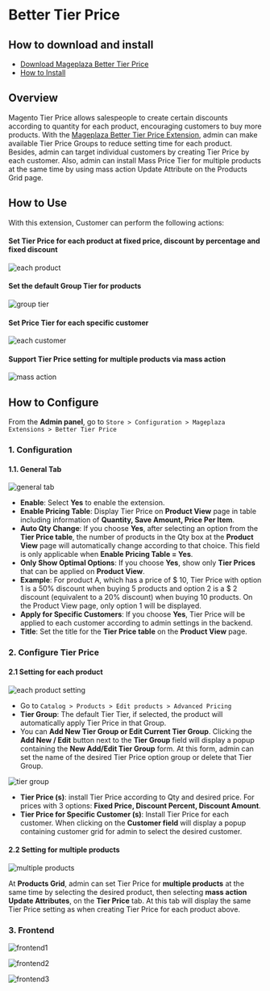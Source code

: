 # Better Tier Price

## How to download and install

- [Download Mageplaza Better Tier Price](https://www.mageplaza.com/magento-2-better-tier-price/)
- [How to Install](https://www.mageplaza.com/install-magento-2-extension/)

## Overview

Magento Tier Price allows salespeople to create certain discounts according to quantity for each product, encouraging customers to buy more products. With the [Mageplaza Better Tier Price Extension](https://www.mageplaza.com/magento-2-better-tier-price/), admin can make available Tier Price Groups to reduce setting time for each product. Besides, admin can target individual customers by creating Tier Price by each customer. Also, admin can install Mass Price Tier for multiple products at the same time by using mass action Update Attribute on the Products Grid page.


## How to Use

With this extension, Customer can perform the following actions:

#### Set Tier Price for each product at fixed price, discount by percentage and fixed discount

![each product](https://i.imgur.com/glw3IsZ.png)

#### Set the default Group Tier for products

![group tier](https://i.imgur.com/7SZ5heO.png)

#### Set Price Tier for each specific customer

![each customer](https://i.imgur.com/5LOy4Xs.png)

#### Support Tier Price setting for multiple products via mass action

![mass action](https://i.imgur.com/7Ho1PDV.png)

## How to Configure

From the **Admin panel**, go to `Store > Configuration > Mageplaza Extensions > Better Tier Price`

### 1. Configuration

#### 1.1. General Tab

![general tab](https://i.imgur.com/s1sd02M.png)


- **Enable**: Select **Yes** to enable the extension.
- **Enable Pricing Table**: Display Tier Price on **Product View** page in table including information of **Quantity, Save Amount, Price Per Item**.
- **Auto Qty Change**: If you choose **Yes**, after selecting an option from the **Tier Price table**, the number of products in the Qty box at the **Product View** page will automatically change according to that choice. This field is only applicable when **Enable Pricing Table = Yes**.
- **Only Show Optimal Options**: If you choose **Yes**, show only **Tier Prices** that can be applied on **Product View**.
- **Example**: For product A, which has a price of $ 10, Tier Price with option 1 is a 50% discount when buying 5 products and option 2 is a $ 2 discount (equivalent to a 20% discount) when buying 10 products. On the Product View page, only option 1 will be displayed.
- **Apply for Specific Customers**: If you choose **Yes**, Tier Price will be applied to each customer according to admin settings in the backend.
- **Title**: Set the title for the **Tier Price table** on the **Product View** page.

### 2. Configure Tier Price

#### 2.1 Setting for each product

![each product setting](https://i.imgur.com/YF9uTdC.png)


- Go to `Catalog > Products > Edit products > Advanced Pricing`
- **Tier Group**: The default Tier Tier, if selected, the product will automatically apply Tier Price in that Group.
- You can **Add New Tier Group or Edit Current Tier Group**. Clicking the **Add New / Edit** button next to the **Tier Group** field will display a popup containing the **New Add/Edit Tier Group** form. At this form, admin can set the name of the desired Tier Price option group or delete that Tier Group.

![tier group](https://i.imgur.com/bNt6m5R.png)

- **Tier Price (s)**: install Tier Price according to Qty and desired price. For prices with 3 options: **Fixed Price, Discount Percent, Discount Amount**.
- **Tier Price for Specific Customer (s)**: Install Tier Price for each customer. When clicking on the **Customer field** will display a popup containing customer grid for admin to select the desired customer.

#### 2.2 Setting for multiple products

![multiple products](https://i.imgur.com/Z6S6sNx.png)

At **Products Grid**, admin can set Tier Price for **multiple products** at the same time by selecting the desired product, then selecting **mass action Update Attributes**, on the **Tier Price** tab. At this tab will display the same Tier Price setting as when creating Tier Price for each product above.

### 3. Frontend

![frontend1](https://i.imgur.com/U8FdCSf.png)

![frontend2](https://i.imgur.com/LK14tEC.png)

![frontend3](https://i.imgur.com/MYw2RO2.png)
